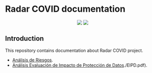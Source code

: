 # Radar COVID documentation

<p align="center">
    <a href="https://github.com/RadarCOVID/radar-covid-documentation/commits/" title="Last Commit"><img src="https://img.shields.io/github/last-commit/RadarCOVID/radar-covid-documentation?style=flat"></a>
    <a href="https://github.com/RadarCOVID/radar-covid-documentation/issues" title="Open Issues"><img src="https://img.shields.io/github/issues/RadarCOVID/radar-covid-documentation?style=flat"></a>
</p>

## Introduction

This repository contains documentation about Radar COVID project.

* [Análisis de Riesgos](./AARR.pdf).
* [Análisis Evaluación de Impacto de Protección de Datos]()./EIPD.pdf).
